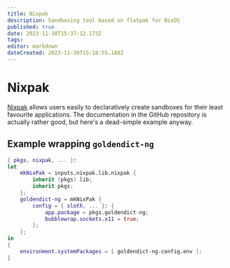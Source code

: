 ```yaml
---
title: Nixpak
description: Sandboxing tool based on flatpak for NixOS
published: true
date: 2023-11-30T15:37:12.173Z
tags: 
editor: markdown
dateCreated: 2023-11-30T15:18:55.188Z
---
```


# Nixpak
[Nixpak](https://github.com/nixpak/nixpak) allows users easily to declaratively create sandboxes for their least favourite applications. The documentation in the GitHub repository is actually rather good, but here's a dead-simple example anyway.
## Example wrapping `goldendict-ng`
```nix
{ pkgs, nixpak, ... }:
let
    mkNixPak = inputs.nixpak.lib.nixpak {
        inherit (pkgs) lib;
        inherit pkgs;
    };
    goldendict-ng = mkNixPak {
        config = { sloth, ... }: {
            app.package = pkgs.goldendict-ng;
            bubblewrap.sockets.x11 = true;
        };
    };
in
{
    environment.systemPackages = [ goldendict-ng.config.env ];
}
```

